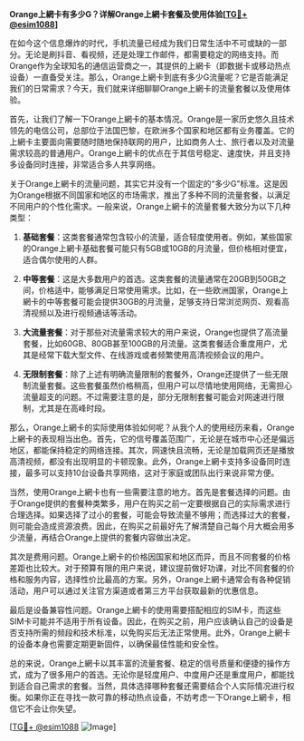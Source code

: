 **Orange上網卡有多少G？详解Orange上網卡套餐及使用体验[[TG💪+ @esim1088](https://t.me/s/esim1088)]**

在如今这个信息爆炸的时代，手机流量已经成为我们日常生活中不可或缺的一部分。无论是刷抖音、看视频，还是处理工作邮件，都需要稳定的网络支持。而Orange作为全球知名的通信运营商之一，其提供的上網卡（即数据卡或移动热点设备）一直备受关注。那么，Orange上網卡到底有多少G流量呢？它是否能满足我们的日常需求？今天，我们就来详细聊聊Orange上網卡的流量套餐以及使用体验。

首先，让我们了解一下Orange上網卡的基本情况。Orange是一家历史悠久且技术领先的电信公司，总部位于法国巴黎，在欧洲多个国家和地区都有业务覆盖。它的上網卡主要面向需要随时随地保持联网的用户，比如商务人士、旅行者以及对流量需求较高的普通用户。Orange上網卡的优点在于其信号稳定、速度快，并且支持多设备同时连接，非常适合多人共享网络。

关于Orange上網卡的流量问题，其实它并没有一个固定的“多少G”标准。这是因为Orange根据不同国家和地区的市场需求，推出了多种不同的流量套餐，以满足不同用户的个性化需求。一般来说，Orange上網卡的流量套餐大致分为以下几种类型：

1. **基础套餐**：这类套餐通常包含较小的流量，适合轻度使用者。例如，某些国家的Orange上網卡基础套餐可能只有5GB或10GB的月流量，但价格相对便宜，适合偶尔使用的人群。

2. **中等套餐**：这是大多数用户的首选。这类套餐的流量通常在20GB到50GB之间，价格适中，能够满足日常使用需求。比如，在一些欧洲国家，Orange上網卡的中等套餐可能会提供30GB的月流量，足够支持日常浏览网页、观看高清视频以及进行视频通话等活动。

3. **大流量套餐**：对于那些对流量需求较大的用户来说，Orange也提供了高流量套餐，比如60GB、80GB甚至100GB的月流量。这类套餐适合重度用户，尤其是经常下载大型文件、在线游戏或者频繁使用高清视频会议的用户。

4. **无限制套餐**：除了上述有明确流量限制的套餐外，Orange还提供了一些无限制流量套餐。这些套餐虽然价格稍高，但用户可以尽情地使用网络，无需担心流量超支的问题。不过需要注意的是，部分无限制套餐可能会对网速进行限制，尤其是在高峰时段。

那么，Orange上網卡的实际使用体验如何呢？从我个人的使用经历来看，Orange上網卡的表现相当出色。首先，它的信号覆盖范围广，无论是在城市中心还是偏远地区，都能保持稳定的网络连接。其次，网速快且流畅，无论是加载网页还是播放高清视频，都没有出现明显的卡顿现象。此外，Orange上網卡支持多设备同时连接，最多可以支持10台设备共享网络，这对于家庭或团队出行来说非常方便。

当然，使用Orange上網卡也有一些需要注意的地方。首先是套餐选择的问题。由于Orange提供的套餐种类繁多，用户在购买之前一定要根据自己的实际需求进行合理选择。如果选择了过小的套餐，可能会导致流量不够用；而选择过大的套餐，则可能会造成资源浪费。因此，在购买之前最好先了解清楚自己每个月大概会用多少流量，再结合Orange上提供的套餐内容做出决定。

其次是费用问题。Orange上網卡的价格因国家和地区而异，而且不同套餐的价格差距也比较大。对于预算有限的用户来说，建议提前做好功课，对比不同套餐的价格和服务内容，选择性价比最高的方案。另外，Orange上網卡通常会有各种促销活动，用户可以通过关注官方渠道或者第三方平台获取最新的优惠信息。

最后是设备兼容性问题。Orange上網卡的使用需要搭配相应的SIM卡，而这些SIM卡可能并不适用于所有设备。因此，在购买之前，用户应该确认自己的设备是否支持所需的频段和技术标准，以免购买后无法正常使用。此外，Orange上網卡的设备本身也需要定期更新固件，以确保最佳性能和安全性。

总的来说，Orange上網卡以其丰富的流量套餐、稳定的信号质量和便捷的操作方式，成为了很多用户的首选。无论你是轻度用户、中度用户还是重度用户，都能找到适合自己需求的套餐。当然，具体选择哪种套餐还需要结合个人实际情况进行权衡。如果你正在寻找一款可靠的移动热点设备，不妨考虑一下Orange上網卡，相信它不会让你失望。

[[TG💪+ @esim1088](https://t.me/s/esim1088) ![Image](https://i.postimg.cc/4NQfJmqS/Snipaste-2025-05-13-00-14-12.png)]